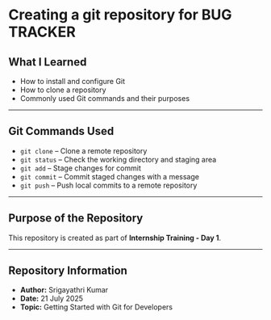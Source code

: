 # Creating a git repository for BUG TRACKER

## What I Learned
- How to install and configure Git  
- How to clone a repository  
- Commonly used Git commands and their purposes  

---

## Git Commands Used
- `git clone` – Clone a remote repository  
- `git status` – Check the working directory and staging area  
- `git add` – Stage changes for commit  
- `git commit` – Commit staged changes with a message  
- `git push` – Push local commits to a remote repository  

---

## Purpose of the Repository
This repository is created as part of **Internship Training - Day 1**.  

---

## Repository Information
- **Author:** Srigayathri Kumar  
- **Date:** 21 July 2025  
- **Topic:** Getting Started with Git for Developers  
